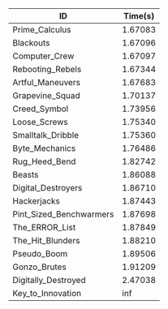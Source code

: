 |ID|Time(s)|
|-|-|
|Prime_Calculus|1.67083|
|Blackouts|1.67096|
|Computer_Crew|1.67097|
|Rebooting_Rebels|1.67344|
|Artful_Maneuvers|1.67683|
|Grapevine_Squad|1.70137|
|Creed_Symbol|1.73956|
|Loose_Screws|1.75340|
|Smalltalk_Dribble|1.75360|
|Byte_Mechanics|1.76486|
|Rug_Heed_Bend|1.82742|
|Beasts|1.86088|
|Digital_Destroyers|1.86710|
|Hackerjacks|1.87443|
|Pint_Sized_Benchwarmers|1.87698|
|The_ERROR_List|1.87849|
|The_Hit_Blunders|1.88210|
|Pseudo_Boom|1.89506|
|Gonzo_Brutes|1.91209|
|Digitally_Destroyed|2.47038|
|Key_to_Innovation|inf|
